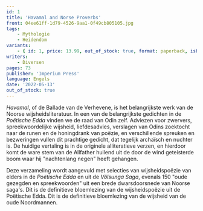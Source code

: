```yaml
---
id: 1
title: 'Havamal and Norse Proverbs'
front: 04ee61ff-1d79-4526-9aa1-0f49cb805105.jpg
tags:
    - Mythologie
    - Heidendom
variants:
    - { id: 1, price: 13.99, out_of_stock: true, format: paperback, isbn: 978-1-922602-54-1 }
writers:
    - Diversen
pages: 73
publisher: 'Imperium Press'
language: Engels
date: '2022-05-13'
out_of_stock: true
---
```


*Havamal*, of de Ballade van de Verhevene, is het belangrijkste werk van de Noorse wijsheidsliteratuur. In een van de belangrijkste gedichten in de *Poëtische Edda* vinden we de raad van Odin zelf. Adviezen voor zwervers, spreekwoordelijke wijsheid, liefdesadvies, verslagen van Odins zoektocht naar de runen en de honingdrank van poëzie, en verschillende spreuken en bezweringen vullen dit prachtige gedicht, dat tegelijk archaïsch en nuchter is. De huidige vertaling is in de originele alliteratieve verzen, en hierdoor komt de ware stem van de Allfather huilend uit de door de wind geteisterde boom waar hij "nachtenlang negen" heeft gehangen.

Deze verzameling wordt aangevuld met selecties van wijsheidspoëzie van elders in de *Poëtische Edda* en uit de *Völsunga Saga*, evenals 150 "oude gezegden en spreekwoorden" uit een brede dwarsdoorsnede van Noorse saga's. Dit is de definitieve bloemlezing van de wijsheidspoëzie uit de Poëtische Edda. Dit is de definitieve bloemlezing van de wijsheid van de oude Noordmannen.
